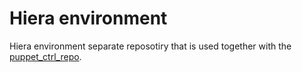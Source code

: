 Hiera environment
=================

Hiera environment separate reposotiry that is used together with the [puppet_ctrl_repo](https://github.com/sobchak/puppet_ctrl_repo).
